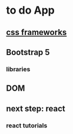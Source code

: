 # to do App
## [css frameworks](https://www.mockplus.com/blog/post/css-framework)
## Bootstrap 5
### libraries
## DOM
## next step: react
### react tutorials
